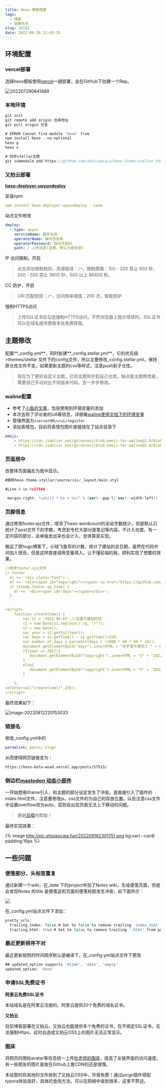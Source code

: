 ```yaml
---
title: Hexo-博客搭建
tags: 
  - 博客
  - 倒腾东东
slug: 26102
date: 2022-09-20 12:45:35
---
```


## 环境配置

### vercel部署

选择hexo模板使用[vercel](https://vercel.com/new)一键部署，会在GitHub下创建一个Rep。

![202207290641489](https://bu.dusays.com/2022/12/24/63a6b653b95d5.png)

### 本地环境

```go
git init
git remote add origin 仓库地址
git pull origin 分支

# ERROR Cannot find module 'hexo' from
npm install hexo --no-optional
hexo g
hexo s

# 同步stellar主题
git submodule add https://github.com/shixiaocaia/hexo-theme-stellar themes/stellar
```

### 又拍云部署

**[hexo-deployer-upyundeploy](https://github.com/abcdGJJ/hexo-deployer-upyun2019)**

安装npm

```yaml
npm install hexo-deployer-upyundeploy --save
```

站点文件修改

```yaml
deploy:
  - type: upyun
    serviceName: 服务名称
    operatorName: 操作员名称
    operatorPassword: 操作员密码
    path: / 上传目录(选填，默认为根目录)
```

IP 访问限制，开启

> 点击添加限制规则，资源路径：`/*`，限制策略：100 - 200 禁止 600 	秒，200 - 500 禁止 3600 秒，500 以上 86400 秒。

CC 防护，开启

> URI 匹配规则：`/*`，访问频率阈值：200 次，智能防护

强制HTTPS访问

> 上传SSL证书后勾选强制HTTPS访问，不然浏览器上提示怪烦的，SSL证书可以在域名提供商等多处免费获取。

## 主题修改

配置**_config.yml**，同时新建**_config.stellar.yml**，它的优先级>themes/stellar 文件下的config文件，所以主要修改_config.stellar.yml，保持原仓库文件不变。如果更新主题的css等样式，注意push到子仓库。

> 现在为了更好自定义主题，已将主题同步到自己仓库，缺点是主题修改是，需要自己手动对比不同版本代码，去一步步修改。

### waline配置

- 参考了[小鱼的文章](https://gregueria.icu/posts/decoration/)，包括使用到环境变量的添加
- 本次去除了评论者的UA等信息，详细看[waline使用文档下的环境变量](https://waline.js.org/reference/server.html#%E4%B8%BB%E8%A6%81%E9%85%8D%E7%BD%AE)
- 管理界面为`<serverURL>/ui/register `
- 添加表情包，目前将表情包图片直接放在了站点目录下

```yaml
emoji: 
    - https://cdn.jsdelivr.net/gh/norevi/blob-emoji-for-waline@2.0/blobs-gif
    - https://cdn.jsdelivr.net/gh/norevi/blob-emoji-for-waline@2.0/blobs-png
```

### 页面居中

改整体页面偏左为居中显示。

```go
#删除hexo-theme-stellar/source/css/_layout/main.styl

#Line 6 in 0c57544

 margin-right: "calc(2 * %s + %s)" % (var(--gap-l) var(--width-left)) 
```

### 页脚信息

通过修改footer.ejs文件，增添了hexo-wordcount的全站字数统计，但是默认只统计了post文件下的字数，考虑到专栏大部分是笔记等内容，不计入也罢，有一定内容的部分，会单独发出来也会计入，总体算是实现。

搬运了原hugo博客下，小球飞鱼写的计数，统计了建站的总日期，虽然在代码中间加入很丑，但是这样直接调用变量填入，让不懂前端的我，顺利实现了想要的效果。

```yaml
//修改footer.ejs文件
// footer
  el += '<div class="text">'; 
  el += '<div><span id="copyright"></span> <a href="https://github.com/shixiaocaia/">shixiaocaia </a> | Powered By Hexo | <a href="https://github.com/xaoxuu/hexo-theme-stellar/tree/1.8.0">Stellar</a></div>';  
  if (theme.footer.up_time) {
    el += '<div><span id="days"></span></div>';
  }
  

<script>
    function createtime() {
        var s1 = '2022-06-03';//设置为建站时间
        s1 = new Date(s1.replace(/-/g, "/"));
        s2 = new Date();
        var year = s2.getFullYear();
        var days = s2.getTime() - s1.getTime()+250;
        var number_of_days = parseInt(days / (1000 * 60 * 60 * 24));
        document.getElementById("days").innerHTML = "在宇宙中漂流了 " + number_of_days + " 天。";
        if(year == 2022){
           document.getElementById("copyright").innerHTML = "©" + "2022";
        }
        else{
           document.getElementById("copyright").innerHTML = "©" + "2022-" + year;
        }
        
    };
setInterval("createtime()",250);
</script>
```

最终效果如下：

![image-20220812220153033](https://bu.dusays.com/2022/12/24/63a6b65eac2ab.png)

### 链接名

修改_config.yml中的

```yaml
permalink: posts/:slug/
```

从而使得网页链接变为：

```html
https://hexo-beta-woad.vercel.app/posts/57513/
```

### 侧边栏[mastodon 动态小部件](https://github.com/mengrru/mastodon-on-blog)

一开始想用iframe引入，和主题的部分设定发生了冲突。遂直接引入了插件的index.html文件，注意要修改js，css文件的为自己的存放位置。以及注意css文件中设置overflow改为auto，否则会出现页面无法上下移动的问题。

> 感谢[吕楪](https://irithys.com/)的帮助！

最终实现效果：

{% image http://pic.shixiaocaia.fun/202209182301751.png bg:var(--card) padding:16px %}

## 一些问题

### 便笺部分，头标签重复

通过新建一个wiki，在_date 下的project中加了Notes wiki，生成便笺页面，但是会发现Notes 的title 是便笺这和页面的便笺标题发生冲突，如下面所示：

![](https://bu.dusays.com/2022/12/24/63a6b662d7627.png)

在_config.yml站点文件下添加：

```go
pretty_urls:
  trailing_index: false # Set to false to remove trailing 'index.html' from permalinks
  trailing_html: true # Set to false to remove trailing '.html' from permalinks
```

### 最近更新排序不对

最近更新按照的时间顺序默认是编译下，在_config.yml站点文件下更改

```go
## updated_option supports 'mtime', 'date', 'empty'
updated_option: 'date'
```

### 申请SSL免费证书
**阿里云免费SSL证书**

本站域名是在阿里云注册的，阿里云提供20个免费的域名证书。

**又拍云**

目前博客部署在又拍云，又拍云也能提供多个免费的证书，在不绑定SSL证书，无法强制Https，此时会造成又拍云OSS上的图片无法正常显示。

### 图床

将网页的图标avatar等信息统一上传[杜老师的图床](https://7bu.top/)，提高了友链界面的访问速度，有一些朋友的图片是放在Github上套CDN的还是很慢。

本站暂时将其他的文件放到了又拍云OSS中，毕竟免费！通过picgo插件搭配typora体验良好，具体的食用方法，可以在网络中查到很多，这里不赘述。
